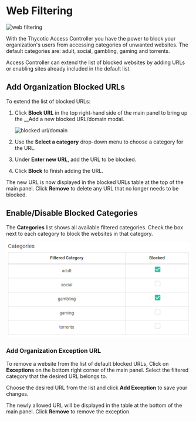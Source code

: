 [title]: # (Web Filtering)
[tags]: # (thycotic access control)
[priority]: # (4)
# Web Filtering

![web filtering](images/web-filter.png "Web filtering page")

With the Thycotic Access Controller you have the power to block your organization's users from accessing categories of unwanted websites. The default categories are: adult, social, gambling, gaming and torrents.

Access Controller can extend the list of blocked websites by adding URLs or enabling sites already included in the default list.

## Add Organization Blocked URLs

To extend the list of blocked URLs:

1. Click __Block URL__ in the top right-hand side of the main panel to bring up the __Add a new blocked URL/domain modal.

   ![blocked url/domain](images/blocked-url.png "Add new blocked URL/domain")
1. Use the __Select a category__ drop-down menu to choose a category for the URL.
1. Under __Enter new URL__, add the URL to be blocked.
1. Click __Block__ to finish adding the URL.

The new URL is now displayed in the blocked URLs table at the top of the main panel. Click __Remove__ to delete any URL that no longer needs to be blocked.

## Enable/Disable Blocked Categories

The __Categories__ list shows all available filtered categories. Check the box next to each category to block the websites in that category.

![blockedcat](images/blocked-cat.png "Blocked content categories")

### Add Organization Exception URL

To remove a website from the list of default blocked URLs, Click on __Exceptions__ on the bottom right corner of the main panel. Select the filtered category that the desired URL belongs to.
<!--
![TODO](images/new-url-ex.png "Add exception URL") -->

 Choose the desired URL from the list and click __Add Exception__ to save your changes.

The newly allowed URL will be displayed in the table at the bottom of the main panel. Click __Remove__ to remove the exception.
